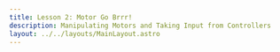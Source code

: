 ```yaml
---
title: Lesson 2: Motor Go Brrr!
description: Manipulating Motors and Taking Input from Controllers
layout: ../../layouts/MainLayout.astro
---
```


